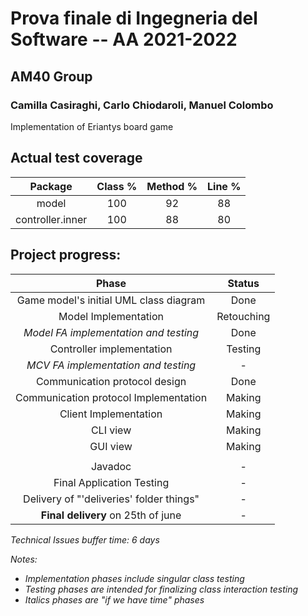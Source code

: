 # Prova finale di Ingegneria del Software -- AA 2021-2022

## AM40 Group
### Camilla Casiraghi, Carlo Chiodaroli, Manuel Colombo

Implementation of Eriantys board game

## Actual test coverage
|   __Package__    | __Class %__ | __Method %__ | __Line %__ |
|:----------------:|:-----------:|:------------:|:----------:|
|      model       |     100     |      92      |     88     |
| controller.inner |     100     |      88      |     80     |


## Project progress:

|                __Phase__                 | __Status__ |
|:----------------------------------------:|:----------:|
|  Game model's initial UML class diagram  |    Done    |
|           Model Implementation           | Retouching |
|  *Model FA implementation and testing*   |    Done    |
|        Controller implementation         |  Testing   |
|   *MCV FA implementation and testing*    |     -      |
|      Communication protocol design       |    Done    |
|  Communication protocol Implementation   |   Making   |
|          Client Implementation           |   Making   |
|                 CLI view                 |   Making   |
|                 GUI view                 |   Making   |
|||
|                 Javadoc                  |     -      |
|        Final Application Testing         |     -      |
| Delivery of "'deliveries' folder things" |     -      |
|    __Final delivery__ on 25th of june    |     -      |

*Technical Issues buffer time: 6 days*

*Notes:*
* *Implementation phases include singular class testing*
* *Testing phases are intended for finalizing class interaction testing*
* *Italics phases are "if we have time" phases*

